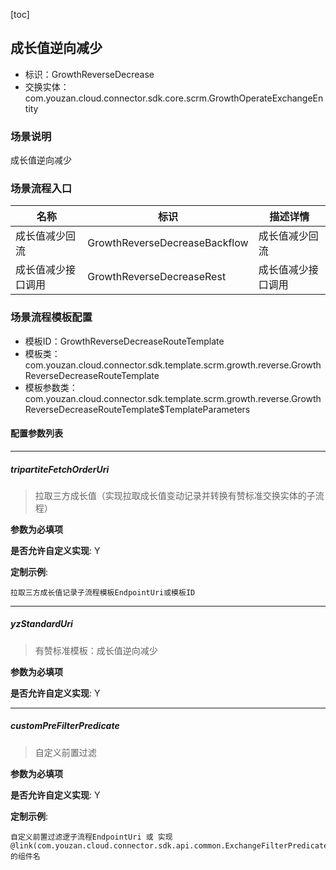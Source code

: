 [toc]

## 成长值逆向减少
- 标识：GrowthReverseDecrease
- 交换实体：com.youzan.cloud.connector.sdk.core.scrm.GrowthOperateExchangeEntity
### 场景说明
成长值逆向减少
### 场景流程入口

名称 | 标识 | 描述详情
---|---|---
成长值减少回流 | GrowthReverseDecreaseBackflow | 成长值减少回流
成长值减少接口调用 | GrowthReverseDecreaseRest | 成长值减少接口调用

### 场景流程模板配置
- 模板ID：GrowthReverseDecreaseRouteTemplate
- 模板类：com.youzan.cloud.connector.sdk.template.scrm.growth.reverse.GrowthReverseDecreaseRouteTemplate
- 模板参数类：com.youzan.cloud.connector.sdk.template.scrm.growth.reverse.GrowthReverseDecreaseRouteTemplate$TemplateParameters

#### 配置参数列表

---
##### tripartiteFetchOrderUri
> 拉取三方成长值（实现拉取成长值变动记录并转换有赞标准交换实体的子流程）

**参数为必填项**


**是否允许自定义实现**: Y


**定制示例**:
```
拉取三方成长值记录子流程模板EndpointUri或模板ID
```
---
##### yzStandardUri
> 有赞标准模板：成长值逆向减少

**参数为必填项**


**是否允许自定义实现**: Y

---
##### customPreFilterPredicate
> 自定义前置过滤

**参数为必填项**


**是否允许自定义实现**: Y


**定制示例**:
```
自定义前置过滤逻子流程EndpointUri 或 实现@link(com.youzan.cloud.connector.sdk.api.common.ExchangeFilterPredicate)的组件名
```

